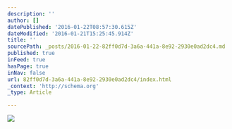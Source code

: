 ```yaml
---
description: ''
author: []
datePublished: '2016-01-22T08:57:30.615Z'
dateModified: '2016-01-21T15:25:45.914Z'
title: ''
sourcePath: _posts/2016-01-22-82ff0d7d-3a6a-441a-8e92-2930e0ad2dc4.md
published: true
inFeed: true
hasPage: true
inNav: false
url: 82ff0d7d-3a6a-441a-8e92-2930e0ad2dc4/index.html
_context: 'http://schema.org'
_type: Article

---
```

![](https://the-grid-user-content.s3-us-west-2.amazonaws.com/11e5f9a6-31ad-4c83-9999-a0db70e85615.png)